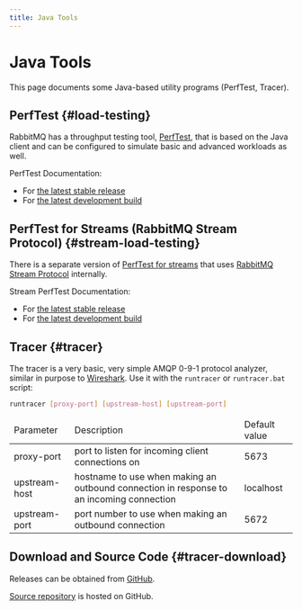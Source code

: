 ```yaml
---
title: Java Tools
---
```

<!--
Copyright (c) 2005-2024 Broadcom. All Rights Reserved. The term "Broadcom" refers to Broadcom Inc. and/or its subsidiaries.

All rights reserved. This program and the accompanying materials
are made available under the terms of the under the Apache License,
Version 2.0 (the "License”); you may not use this file except in compliance
with the License. You may obtain a copy of the License at

https://www.apache.org/licenses/LICENSE-2.0

Unless required by applicable law or agreed to in writing, software
distributed under the License is distributed on an "AS IS" BASIS,
WITHOUT WARRANTIES OR CONDITIONS OF ANY KIND, either express or implied.
See the License for the specific language governing permissions and
limitations under the License.
-->

# Java Tools

This page documents some Java-based utility programs (PerfTest, Tracer).

## PerfTest {#load-testing}

RabbitMQ has a throughput testing tool, [PerfTest](https://github.com/rabbitmq/rabbitmq-perf-test/), that is based on the Java client and can be
configured to simulate basic and advanced workloads as well.

PerfTest Documentation:

 * For [the latest stable release](https://perftest.rabbitmq.com/)
 * For [the latest development build](https://perftest-dev.rabbitmq.com/)

## PerfTest for Streams (RabbitMQ Stream Protocol) {#stream-load-testing}

There is a separate version of [PerfTest for streams](https://github.com/rabbitmq/rabbitmq-stream-perf-test/) that uses [RabbitMQ Stream Protocol](./stream) internally.

Stream PerfTest Documentation:

 * For [the latest stable release](https://rabbitmq.github.io/rabbitmq-stream-perf-test/stable/htmlsingle/)
 * For [the latest development build](https://rabbitmq.github.io/rabbitmq-stream-perf-test/snapshot/htmlsingle/)


## Tracer {#tracer}

The tracer is a very basic, very simple AMQP 0-9-1 protocol analyzer, similar in
purpose to [Wireshark](/amqp-wireshark).
Use it with the `runtracer` or `runtracer.bat` script:

```bash
runtracer [proxy-port] [upstream-host] [upstream-port]
```

<table>
  <thead>
    <td>Parameter</td>
    <td>Description</td>
    <td>Default value</td>
  </thead>
  <tr>
    <td>proxy-port</td>
    <td>port to listen for incoming client connections on</td>
    <td>5673</td>
  </tr>
  <tr>
    <td>upstream-host</td>
    <td>hostname to use when making an outbound connection in response to an incoming connection</td>
    <td>localhost</td>
  </tr>
  <tr>
    <td>upstream-port</td>
    <td>port number to use when making an outbound connection</td>
    <td>5672</td>
  </tr>
</table>

## Download and Source Code {#tracer-download}

Releases can be obtained from [GitHub](https://github.com/rabbitmq/rabbitmq-tracer/releases).

[Source repository](https://github.com/rabbitmq/rabbitmq-tracer) is hosted on GitHub.
